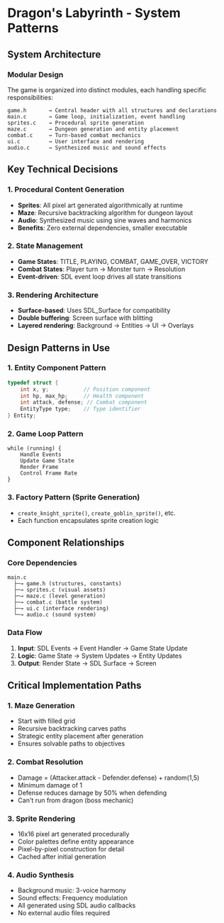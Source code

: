 # Dragon's Labyrinth - System Patterns

## System Architecture

### Modular Design
The game is organized into distinct modules, each handling specific responsibilities:

```
game.h       → Central header with all structures and declarations
main.c       → Game loop, initialization, event handling
sprites.c    → Procedural sprite generation
maze.c       → Dungeon generation and entity placement
combat.c     → Turn-based combat mechanics
ui.c         → User interface and rendering
audio.c      → Synthesized music and sound effects
```

## Key Technical Decisions

### 1. Procedural Content Generation
- **Sprites**: All pixel art generated algorithmically at runtime
- **Maze**: Recursive backtracking algorithm for dungeon layout
- **Audio**: Synthesized music using sine waves and harmonics
- **Benefits**: Zero external dependencies, smaller executable

### 2. State Management
- **Game States**: TITLE, PLAYING, COMBAT, GAME_OVER, VICTORY
- **Combat States**: Player turn → Monster turn → Resolution
- **Event-driven**: SDL event loop drives all state transitions

### 3. Rendering Architecture
- **Surface-based**: Uses SDL_Surface for compatibility
- **Double buffering**: Screen surface with blitting
- **Layered rendering**: Background → Entities → UI → Overlays

## Design Patterns in Use

### 1. Entity Component Pattern
```c
typedef struct {
    int x, y;           // Position component
    int hp, max_hp;     // Health component
    int attack, defense; // Combat component
    EntityType type;    // Type identifier
} Entity;
```

### 2. Game Loop Pattern
```
while (running) {
    Handle Events
    Update Game State
    Render Frame
    Control Frame Rate
}
```

### 3. Factory Pattern (Sprite Generation)
- `create_knight_sprite()`, `create_goblin_sprite()`, etc.
- Each function encapsulates sprite creation logic

## Component Relationships

### Core Dependencies
```
main.c
  ├─→ game.h (structures, constants)
  ├─→ sprites.c (visual assets)
  ├─→ maze.c (level generation)
  ├─→ combat.c (battle system)
  ├─→ ui.c (interface rendering)
  └─→ audio.c (sound system)
```

### Data Flow
1. **Input**: SDL Events → Event Handler → Game State Update
2. **Logic**: Game State → System Updates → Entity Updates
3. **Output**: Render State → SDL Surface → Screen

## Critical Implementation Paths

### 1. Maze Generation
- Start with filled grid
- Recursive backtracking carves paths
- Strategic entity placement after generation
- Ensures solvable paths to objectives

### 2. Combat Resolution
- Damage = (Attacker.attack - Defender.defense) + random(1,5)
- Minimum damage of 1
- Defense reduces damage by 50% when defending
- Can't run from dragon (boss mechanic)

### 3. Sprite Rendering
- 16x16 pixel art generated procedurally
- Color palettes define entity appearance
- Pixel-by-pixel construction for detail
- Cached after initial generation

### 4. Audio Synthesis
- Background music: 3-voice harmony
- Sound effects: Frequency modulation
- All generated using SDL audio callbacks
- No external audio files required
